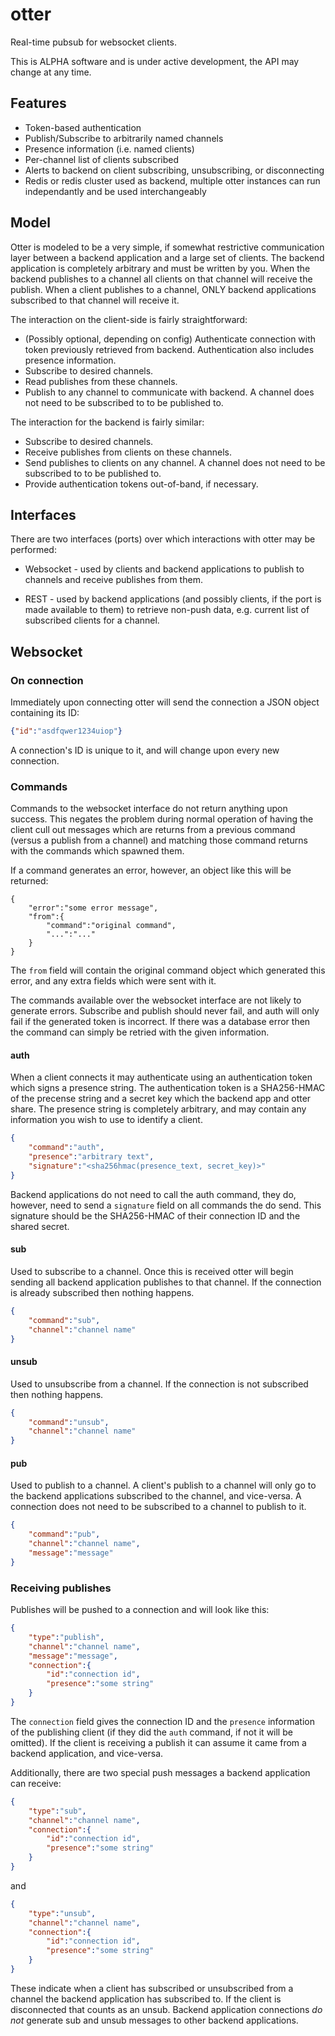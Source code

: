 # otter

Real-time pubsub for websocket clients.

This is ALPHA software and is under active development, the API may change at
any time.

## Features

* Token-based authentication
* Publish/Subscribe to arbitrarily named channels
* Presence information (i.e. named clients)
* Per-channel list of clients subscribed
* Alerts to backend on client subscribing, unsubscribing, or disconnecting
* Redis or redis cluster used as backend, multiple otter instances can run
  independantly and be used interchangeably

## Model

Otter is modeled to be a very simple, if somewhat restrictive communication
layer between a backend application and a large set of clients. The backend
application is completely arbitrary and must be written by you. When the backend
publishes to a channel all clients on that channel will receive the publish.
When a client publishes to a channel, ONLY backend applications subscribed to
that channel will receive it.

The interaction on the client-side is fairly straightforward:

* (Possibly optional, depending on config) Authenticate connection with token
  previously retrieved from backend. Authentication also includes presence
  information.
* Subscribe to desired channels.
* Read publishes from these channels.
* Publish to any channel to communicate with backend. A channel does not need to
  be subscribed to to be published to.

The interaction for the backend is fairly similar:

* Subscribe to desired channels.
* Receive publishes from clients on these channels.
* Send publishes to clients on any channel. A channel does not need to be
  subscribed to to be published to.
* Provide authentication tokens out-of-band, if necessary.

## Interfaces

There are two interfaces (ports) over which interactions with otter may be
performed:

* Websocket - used by clients and backend applications to publish to channels
  and receive publishes from them.

* REST - used by backend applications (and possibly clients, if the port is made
  available to them) to retrieve non-push data, e.g. current list of subscribed
  clients for a channel.

## Websocket

### On connection

Immediately upon connecting otter will send the connection a JSON object
containing its ID:

```json
{"id":"asdfqwer1234uiop"}
```

A connection's ID is unique to it, and will change upon every new connection.

### Commands

Commands to the websocket interface do not return anything upon success. This
negates the problem during normal operation of having the client cull out
messages which are returns from a previous command (versus a publish from a
channel) and matching those command returns with the commands which spawned
them.

If a command generates an error, however, an object like this will be returned:

```
{
    "error":"some error message",
    "from":{
        "command":"original command",
        "...":"..."
    }
}
```

The `from` field will contain the original command object which generated this
error, and any extra fields which were sent with it.

The commands available over the websocket interface are not likely to generate
errors. Subscribe and publish should never fail, and auth will only fail if the
generated token is incorrect. If there was a database error then the command can
simply be retried with the given information.

#### auth

When a client connects it may authenticate using an authentication token which
signs a presence string. The authentication token is a SHA256-HMAC of the
precense string and a secret key which the backend app and otter share. The
presence string is completely arbitrary, and may contain any information you
wish to use to identify a client.

```json
{
    "command":"auth",
    "presence":"arbitrary text",
    "signature":"<sha256hmac(presence_text, secret_key)>"
}
```

Backend applications do not need to call the auth command, they do, however,
need to send a `signature` field on all commands the do send. This signature
should be the SHA256-HMAC of their connection ID and the shared secret.

#### sub

Used to subscribe to a channel. Once this is received otter will begin sending
all backend application publishes to that channel. If the connection is already
subscribed then nothing happens.

```json
{
    "command":"sub",
    "channel":"channel name"
}
```

#### unsub

Used to unsubscribe from a channel. If the connection is not subscribed then
nothing happens.

```json
{
    "command":"unsub",
    "channel":"channel name"
}
```

#### pub

Used to publish to a channel. A client's publish to a channel will only go to
the backend applications subscribed to the channel, and vice-versa. A connection
does not need to be subscribed to a channel to publish to it.

```json
{
    "command":"pub",
    "channel":"channel name",
    "message":"message"
}
```

### Receiving publishes

Publishes will be pushed to a connection and will look like this:

```json
{
    "type":"publish",
    "channel":"channel name",
    "message":"message",
    "connection":{
        "id":"connection id",
        "presence":"some string"
    }
}
```

The `connection` field gives the connection ID and the `presence` information of
the publishing client (if they did the `auth` command, if not it will be
omitted). If the client is receiving a publish it can assume it came from a
backend application, and vice-versa.

Additionally, there are two special push messages a backend application can
receive:

```json
{
    "type":"sub",
    "channel":"channel name",
    "connection":{
        "id":"connection id",
        "presence":"some string"
    }
}
```

and

```json
{
    "type":"unsub",
    "channel":"channel name",
    "connection":{
        "id":"connection id",
        "presence":"some string"
    }
}
```

These indicate when a client has subscribed or unsubscribed from a channel the
backend application has subscribed to. If the client is disconnected that counts
as an unsub. Backend application connections *do not* generate sub and unsub
messages to other backend applications.
